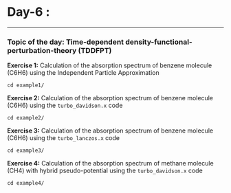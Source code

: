 # Day-6 :
---------

### Topic of the day: Time-dependent density-functional-perturbation-theory (TDDFPT)


**Exercise 1:** Calculation of the absorption spectrum of benzene molecule (C6H6) using the Independent Particle Approximation

    cd example1/

**Exercise 2:** Calculation of the absorption spectrum of benzene molecule (C6H6) using the `turbo_davidson.x` code

    cd example2/

**Exercise 3:** Calculation of the absorption spectrum of benzene molecule (C6H6) using the `turbo_lanczos.x` code

    cd example3/

**Exercise 4:** Calculation of the absorption spectrum of methane molecule (CH4) with hybrid pseudo-potential using the `turbo_davidson.x` code

    cd example4/
